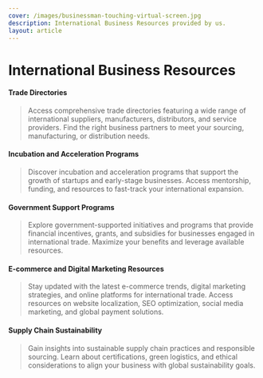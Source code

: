 ```yaml
---
cover: /images/businessman-touching-virtual-screen.jpg
description: International Business Resources provided by us.
layout: article
---
```


# International Business Resources

#### Trade Directories
> Access comprehensive trade directories featuring a wide range of international suppliers, manufacturers, distributors, and service providers. Find the right business partners to meet your sourcing, manufacturing, or distribution needs.

#### Incubation and Acceleration Programs
> Discover incubation and acceleration programs that support the growth of startups and early-stage businesses. Access mentorship, funding, and resources to fast-track your international expansion.

#### Government Support Programs
> Explore government-supported initiatives and programs that provide financial incentives, grants, and subsidies for businesses engaged in international trade. Maximize your benefits and leverage available resources.

#### E-commerce and Digital Marketing Resources
> Stay updated with the latest e-commerce trends, digital marketing strategies, and online platforms for international trade. Access resources on website localization, SEO optimization, social media marketing, and global payment solutions.

#### Supply Chain Sustainability
> Gain insights into sustainable supply chain practices and responsible sourcing. Learn about certifications, green logistics, and ethical considerations to align your business with global sustainability goals.
